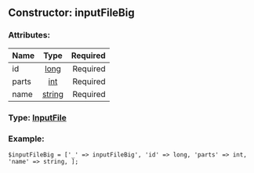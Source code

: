 ## Constructor: inputFileBig  

### Attributes:

| Name     |    Type       | Required |
|----------|:-------------:|---------:|
|id|[long](../types/long.md) | Required|
|parts|[int](../types/int.md) | Required|
|name|[string](../types/string.md) | Required|



### Type: [InputFile](../types/InputFile.md)


### Example:

```
$inputFileBig = ['_' => inputFileBig', 'id' => long, 'parts' => int, 'name' => string, ];
```